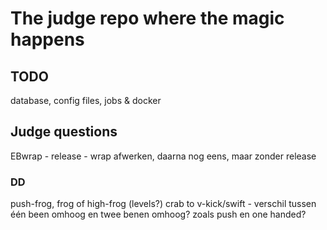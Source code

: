 # The judge repo where the magic happens

## TODO
database, config files, jobs & docker

## Judge questions

EBwrap - release - wrap afwerken, daarna nog eens, maar zonder release



### DD

push-frog, frog of high-frog (levels?)
crab to v-kick/swift - verschil tussen één been omhoog en twee benen omhoog? zoals push en one handed?